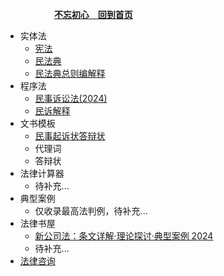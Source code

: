 &emsp; &emsp;&emsp;&emsp;&emsp; [**不忘初心&emsp;回到首页**](./README.md ) 


- 实体法
  - [宪法](./docs/001宪法.md)
  - [民法典](./docs/002民法典.md)
  - [民法典总则编解释](./docs/002民法典总则编解释.md)
- 程序法   
  - [民事诉讼法(2024)](./docs/100民事诉讼法.md)
  - [民诉解释](./docs/101民事诉讼法解释.md)
- 文书模板
  - [民事起诉状答辩状](./docs/20250314文书模版.md)
  - 代理词
  - 答辩状
- 法律计算器
  - 待补充...
- 典型案例
  - 仅收录最高法判例，待补充...
- 法律书屋
  - [新公司法：条文详解·理论探讨·典型案例 2024](./docs/xieyi.md)
  - 待补充...
- [法律咨询](./docs/201%E8%81%94%E7%B3%BB%E6%88%91%E4%BB%AC.md)
